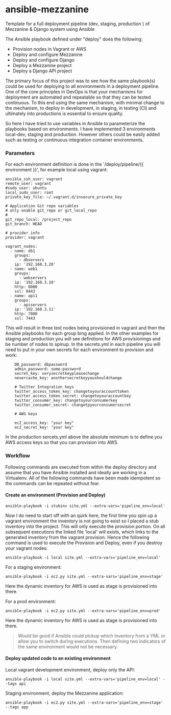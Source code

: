 # ansible-mezzanine
Template for a full deployment pipeline (dev, staging, production ) of Mezzanine &amp; Django system using Ansible 

The Ansible playbook defined under "deploy" does the following:

- Provision nodes in Vagrant or AWS
- Deploy and configure Mezzanine 
- Deploy and configure Django
- Deploy a Mezzanine project
- Deploy a Django API project

The primary focus of this project was to see how the same playbook(s) could be used for deploying to all environments 
in a deployment pipeline. One of the core principles in DevOps is that your mechanisms for deployment are automated and 
repeatable so that they can be tested continuous. To this end using the same mechanism, with minimal change to the 
mechanism, to deploy in development, in staging, in testing (CI) and ultimately into productions is essential to ensure
quality.

So here I have tried to use variables in Ansible to parameterize the playbooks based on environments. 
I have implemented 3 environments local-dev, staging and production. However others could be easily added such as 
testing or continuous integration container environments.

### Parameters
For each environment definition is done in the '/deploy/pipeline/{{ environment }}', for example local using vagrant:

    ansible_ssh_user: vagrant
    remote_user: vagrant 
    #sudo_user: ubuntu
    local_sudo_user: root
    private_key_file: ~/.vagrant.d/insecure_private_key
      
    # Application Git repo variables
    # only enable git_repo or git_local_repo
    #
    git_repo_local: /project_repo
    git_branch: HEAD
    
    # provider info
    provider: vagrant
    
    vagrant_nodes:
      - name: db1
        groups:
          - dbservers
        ip: '192.168.3.20'
      - name: web1
        groups:
          - webservers
        ip: '192.168.3.10'
        http: 8080
        ssl: 8443
      - name: api1
        groups:
          - apiservers
        ip: '192.168.3.11'
        http: 7080
        ssl: 7443

This will result in three test nodes being provisioned in vagrant and then the Ansible playbooks for each group bing applied.
In the other examples for staging and production you will see definitions for AWS provisionings and be number of nodes to spinup.
In the secrets.yml in each pipeline you will need to put in your own secrets for each environment to provision and work:

        DB_password: dbpassword
        admin_password: some-password
        secret_key: verysecretkeypleasechange
        nevercache_key: anothersecretkeyyoushouldchange
        
        # Twitter Integration keys
        twitter_access_token_key: changetoyouraccounttoken
        twitter_access_token_secret: changetoyouraccountkey
        twitter_consumer_key: changetoyourconsumerkey
        twitter_consumer_secret: changetpyourconsumersecret
        
        # AWS keys
        
        ec2_access_key: "your key"
        ec2_secret_key: "your key"

In the production sercets.yml above the absolute minimum is to define you AWS access keys so that you can provision into AWS.


### Workflow
Following commands are executed from within the deploy directory and assume that you have Ansible installed and ideally
are working in a Virtualenv. All of the following commands have been made idempotent so the commands can be repeated without fear. 

#### Create an environment (Provision and Deploy)

    ansible-playbook -i stubinv site.yml --extra-vars='pipeline_env=local'
    
Now I do need to start off with an quirk here, the first time you spin up a vagrant environment the inventory is not 
going to exist so I placed a stub inventory into the project. This will only execute the provision portion.
On all subsequent executions the linked file 'local' will exists, which links to the generated inventory from the vagrant provision.
Hence the following command is used to execute the Provision and Deploy, even if you destroy your vagrant nodes:

    ansible-playbook -i local site.yml --extra-vars='pipeline_env=local'
    
For a staging environment:

    ansible-playbook -i ec2.py site.yml --extra-vars='pipeline_env=stage'
    
Here the dynamic inventory for AWS is used as stage is provisioned into there.

For a prod environment:

    ansible-playbook -i ec2.py site.yml --extra-vars='pipeline_env=prod'
    
Here the dynamic inventory for AWS is used as stage is provisioned into there.

> Would be good if Ansible could pickup which inventory from a YML or allow you to switch during executions. 
> Then defining two indicators of the same environment would not be necessary.  


#### Deploy updated code to an existing environment

Local vagrant development environment, deploy only the API:

    ansible-playbook -i local site.yml --extra-vars='pipeline_env=local' --tags api
    
Staging environment, deploy the Mezzanine application:

    ansible-playbook -i ec2.py site.yml --extra-vars='pipeline_env=stage' --tags app
    
    
    
